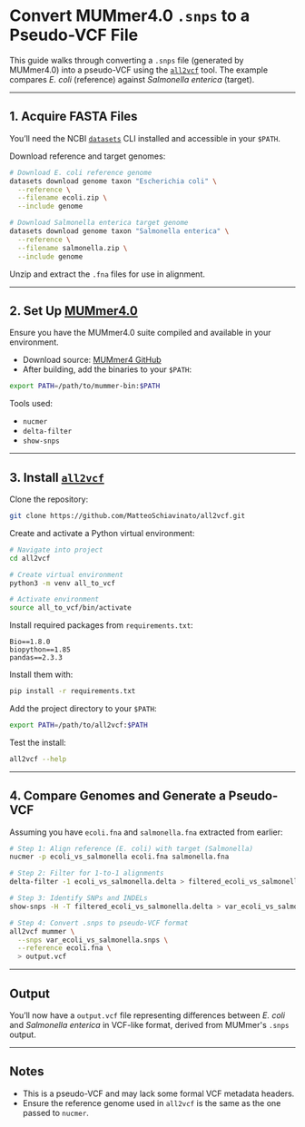# Convert MUMmer4.0 `.snps` to a Pseudo-VCF File

This guide walks through converting a `.snps` file (generated by MUMmer4.0) into a pseudo-VCF using the [`all2vcf`](https://github.com/MatteoSchiavinato/all2vcf) tool. The example compares *E. coli* (reference) against *Salmonella enterica* (target).

---

## 1. Acquire FASTA Files

You’ll need the NCBI [`datasets`](https://www.ncbi.nlm.nih.gov/datasets/docs/v2/command-line-tools/download-and-install/) CLI installed and accessible in your `$PATH`.

Download reference and target genomes:

```bash
# Download E. coli reference genome
datasets download genome taxon "Escherichia coli" \
  --reference \
  --filename ecoli.zip \
  --include genome

# Download Salmonella enterica target genome
datasets download genome taxon "Salmonella enterica" \
  --reference \
  --filename salmonella.zip \
  --include genome
```

Unzip and extract the `.fna` files for use in alignment.

---

## 2. Set Up [MUMmer4.0](https://mummer4.github.io/)

Ensure you have the MUMmer4.0 suite compiled and available in your environment.

- Download source: [MUMmer4 GitHub](https://github.com/mummer4/mummer)
- After building, add the binaries to your `$PATH`:

```bash
export PATH=/path/to/mummer-bin:$PATH
```

Tools used:
- `nucmer`
- `delta-filter`
- `show-snps`

---

## 3. Install [`all2vcf`](https://github.com/MatteoSchiavinato/all2vcf)

Clone the repository:

```bash
git clone https://github.com/MatteoSchiavinato/all2vcf.git
```

Create and activate a Python virtual environment:

```bash
# Navigate into project
cd all2vcf

# Create virtual environment
python3 -m venv all_to_vcf

# Activate environment
source all_to_vcf/bin/activate
```

Install required packages from `requirements.txt`:

```text
Bio==1.8.0
biopython==1.85
pandas==2.3.3
```

Install them with:

```bash
pip install -r requirements.txt
```

Add the project directory to your `$PATH`:

```bash
export PATH=/path/to/all2vcf:$PATH
```

Test the install:

```bash
all2vcf --help
```

---

## 4. Compare Genomes and Generate a Pseudo-VCF

Assuming you have `ecoli.fna` and `salmonella.fna` extracted from earlier:

```bash
# Step 1: Align reference (E. coli) with target (Salmonella)
nucmer -p ecoli_vs_salmonella ecoli.fna salmonella.fna

# Step 2: Filter for 1-to-1 alignments
delta-filter -1 ecoli_vs_salmonella.delta > filtered_ecoli_vs_salmonella.delta

# Step 3: Identify SNPs and INDELs
show-snps -H -T filtered_ecoli_vs_salmonella.delta > var_ecoli_vs_salmonella.snps

# Step 4: Convert .snps to pseudo-VCF format
all2vcf mummer \
  --snps var_ecoli_vs_salmonella.snps \
  --reference ecoli.fna \
  > output.vcf
```

---

## Output

You’ll now have a `output.vcf` file representing differences between *E. coli* and *Salmonella enterica* in VCF-like format, derived from MUMmer's `.snps` output.

---

## Notes

- This is a pseudo-VCF and may lack some formal VCF metadata headers.
- Ensure the reference genome used in `all2vcf` is the same as the one passed to `nucmer`.

